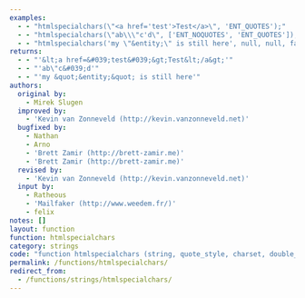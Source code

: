 ```yaml
---
examples:
  - - "htmlspecialchars(\"<a href='test'>Test</a>\", 'ENT_QUOTES');"
  - - "htmlspecialchars(\"ab\\\"c'd\", ['ENT_NOQUOTES', 'ENT_QUOTES']);"
  - - "htmlspecialchars('my \"&entity;\" is still here', null, null, false);"
returns:
  - - "'&lt;a href=&#039;test&#039;&gt;Test&lt;/a&gt;'"
  - - "'ab\"c&#039;d'"
  - - "'my &quot;&entity;&quot; is still here'"
authors:
  original by:
    - Mirek Slugen
  improved by:
    - 'Kevin van Zonneveld (http://kevin.vanzonneveld.net)'
  bugfixed by:
    - Nathan
    - Arno
    - 'Brett Zamir (http://brett-zamir.me)'
    - 'Brett Zamir (http://brett-zamir.me)'
  revised by:
    - 'Kevin van Zonneveld (http://kevin.vanzonneveld.net)'
  input by:
    - Ratheous
    - 'Mailfaker (http://www.weedem.fr/)'
    - felix
notes: []
layout: function
function: htmlspecialchars
category: strings
code: "function htmlspecialchars (string, quote_style, charset, double_encode) {\n  //       discuss at: http://phpjs.org/functions/htmlspecialchars/\n  //      original by: Mirek Slugen\n  //      improved by: Kevin van Zonneveld (http://kevin.vanzonneveld.net)\n  //      bugfixed by: Nathan\n  //      bugfixed by: Arno\n  //      bugfixed by: Brett Zamir (http://brett-zamir.me)\n  //      bugfixed by: Brett Zamir (http://brett-zamir.me)\n  //       revised by: Kevin van Zonneveld (http://kevin.vanzonneveld.net)\n  //         input by: Ratheous\n  //         input by: Mailfaker (http://www.weedem.fr/)\n  //         input by: felix\n  // reimplemented by: Brett Zamir (http://brett-zamir.me)\n  //             note: charset argument not supported\n  //        example 1: htmlspecialchars(\"<a href='test'>Test</a>\", 'ENT_QUOTES');\n  //        returns 1: '&lt;a href=&#039;test&#039;&gt;Test&lt;/a&gt;'\n  //        example 2: htmlspecialchars(\"ab\\\"c'd\", ['ENT_NOQUOTES', 'ENT_QUOTES']);\n  //        returns 2: 'ab\"c&#039;d'\n  //        example 3: htmlspecialchars('my \"&entity;\" is still here', null, null, false);\n  //        returns 3: 'my &quot;&entity;&quot; is still here'\n\n  var optTemp = 0,\n    i = 0,\n    noquotes = false\n  if (typeof quote_style === 'undefined' || quote_style === null) {\n    quote_style = 2\n  }\n  string = string || ''\n  string = string.toString()\n  if (double_encode !== false) {\n    // Put this first to avoid double-encoding\n    string = string.replace(/&/g, '&amp;')\n  }\n  string = string.replace(/</g, '&lt;')\n    .replace(/>/g, '&gt;')\n\n  var OPTS = {\n    'ENT_NOQUOTES': 0,\n    'ENT_HTML_QUOTE_SINGLE': 1,\n    'ENT_HTML_QUOTE_DOUBLE': 2,\n    'ENT_COMPAT': 2,\n    'ENT_QUOTES': 3,\n    'ENT_IGNORE': 4\n  }\n  if (quote_style === 0) {\n    noquotes = true\n  }\n  if (typeof quote_style !== 'number') {\n    // Allow for a single string or an array of string flags\n    quote_style = [].concat(quote_style)\n    for (i = 0; i < quote_style.length; i++) {\n      // Resolve string input to bitwise e.g. 'ENT_IGNORE' becomes 4\n      if (OPTS[quote_style[i]] === 0) {\n        noquotes = true\n      } else if (OPTS[quote_style[i]]) {\n        optTemp = optTemp | OPTS[quote_style[i]]\n      }\n    }\n    quote_style = optTemp\n  }\n  if (quote_style & OPTS.ENT_HTML_QUOTE_SINGLE) {\n    string = string.replace(/'/g, '&#039;')\n  }\n  if (!noquotes) {\n    string = string.replace(/\"/g, '&quot;')\n  }\n\n  return string\n}\n"
permalink: /functions/htmlspecialchars/
redirect_from:
  - /functions/strings/htmlspecialchars/
---
```


<!-- WARNING! This file is auto generated by `npm run web:inject`, do not edit by hand -->
